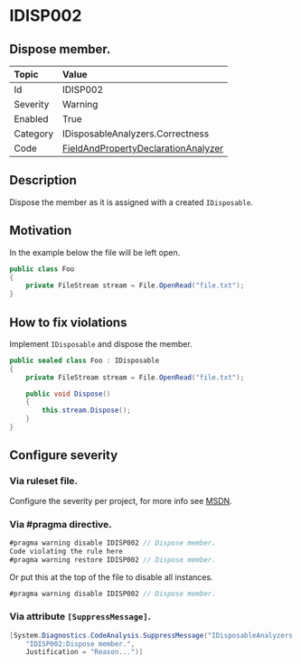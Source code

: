 # IDISP002
## Dispose member.

| Topic    | Value
| :--      | :--
| Id       | IDISP002
| Severity | Warning
| Enabled  | True
| Category | IDisposableAnalyzers.Correctness
| Code     | [FieldAndPropertyDeclarationAnalyzer]([FieldAndPropertyDeclarationAnalyzer](https://github.com/DotNetAnalyzers/IDisposableAnalyzers/blob/master/IDisposableAnalyzers/Analyzers/FieldAndPropertyDeclarationAnalyzer.cs))

## Description

Dispose the member as it is assigned with a created `IDisposable`.

## Motivation

In the example below the file will be left open.

```c#
public class Foo
{
    private FileStream stream = File.OpenRead("file.txt");
}
```

## How to fix violations

Implement `IDisposable` and dispose the member.

```c#
public sealed class Foo : IDisposable
{
    private FileStream stream = File.OpenRead("file.txt");

    public void Dispose()
    {
        this.stream.Dispose();
    }
}
```

<!-- start generated config severity -->
## Configure severity

### Via ruleset file.

Configure the severity per project, for more info see [MSDN](https://msdn.microsoft.com/en-us/library/dd264949.aspx).

### Via #pragma directive.
```C#
#pragma warning disable IDISP002 // Dispose member.
Code violating the rule here
#pragma warning restore IDISP002 // Dispose member.
```

Or put this at the top of the file to disable all instances.
```C#
#pragma warning disable IDISP002 // Dispose member.
```

### Via attribute `[SuppressMessage]`.

```C#
[System.Diagnostics.CodeAnalysis.SuppressMessage("IDisposableAnalyzers.Correctness", 
    "IDISP002:Dispose member.", 
    Justification = "Reason...")]
```
<!-- end generated config severity -->